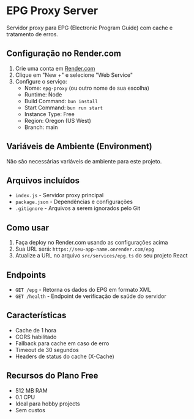 # EPG Proxy Server

Servidor proxy para EPG (Electronic Program Guide) com cache e tratamento de erros.

## Configuração no Render.com

1. Crie uma conta em [Render.com](https://render.com)
2. Clique em "New +" e selecione "Web Service"
3. Configure o serviço:
   - Nome: `epg-proxy` (ou outro nome de sua escolha)
   - Runtime: Node
   - Build Command: `bun install`
   - Start Command: `bun run start`
   - Instance Type: Free
   - Region: Oregon (US West)
   - Branch: main

## Variáveis de Ambiente (Environment)
Não são necessárias variáveis de ambiente para este projeto.

## Arquivos incluídos

- `index.js` - Servidor proxy principal
- `package.json` - Dependências e configurações
- `.gitignore` - Arquivos a serem ignorados pelo Git

## Como usar

1. Faça deploy no Render.com usando as configurações acima
2. Sua URL será: `https://seu-app-name.onrender.com/epg`
3. Atualize a URL no arquivo `src/services/epg.ts` do seu projeto React

## Endpoints

- `GET /epg` - Retorna os dados do EPG em formato XML
- `GET /health` - Endpoint de verificação de saúde do servidor

## Características

- Cache de 1 hora
- CORS habilitado
- Fallback para cache em caso de erro
- Timeout de 30 segundos
- Headers de status do cache (X-Cache)

## Recursos do Plano Free

- 512 MB RAM
- 0.1 CPU
- Ideal para hobby projects
- Sem custos 